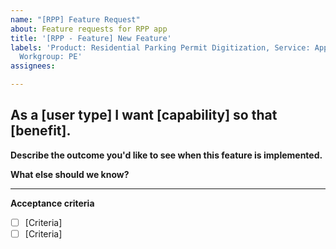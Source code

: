 ```yaml
---
name: "[RPP] Feature Request"
about: Feature requests for RPP app
title: '[RPP - Feature] New Feature'
labels: 'Product: Residential Parking Permit Digitization, Service: Apps, Type: Feature,
  Workgroup: PE'
assignees: 

---
```


## As a [user type] I want [capability] so that [benefit].


**Describe the outcome you'd like to see when this feature is implemented.**
<!-- E.g. "I will have data to inform ___ decisions," or "Our team will be able to ___ more efficiently/effectively/safely." -->


**What else should we know?**
<!-- Is there context or background information we should be aware of? Are there examples of successful solutions we can look at? -->


<!-- Add a 'Need' label to designate the importance of this feature to the user -->

---
**Acceptance criteria**
<!-- Each feature should have at least one acceptance criteria. Acceptance criteria should have a clear Pass/Fail outcome and specify the result (what) rather than approach (how). 

Here is an example: https://github.com/cityofaustin/atd-data-tech/issues/1310

For further info see https://agileforgrowth.com/blog/acceptance-criteria-checklist/. -->
- [ ] [Criteria]
- [ ] [Criteria]
